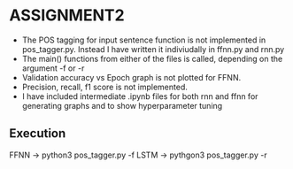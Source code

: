 # ASSIGNMENT2 

* The POS tagging for input sentence function is not implemented in pos_tagger.py. Instead I have written it indiviudally in ffnn.py and rnn.py 
* The main() functions from either of the files is called, depending on the argument -f or -r
* Validation accuracy vs Epoch graph is not plotted for FFNN.
* Precision, recall, f1 score is not implemented.
* I have included intermediate .ipynb files for both rnn and ffnn for generating graphs and to show hyperparameter tuning 

## Execution
FFNN -> python3 pos_tagger.py -f 
LSTM -> pythgon3 pos_tagger.py -r

